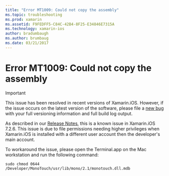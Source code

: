 ```yaml
---
title: "Error MT1009: Could not copy the assembly"
ms.topic: troubleshooting
ms.prod: xamarin
ms.assetid: F9FEDFF5-C84C-42B4-8F25-E34846E7315A
ms.technology: xamarin-ios
author: bradumbaugh
ms.author: brumbaug
ms.date: 03/21/2017
---
```


# Error MT1009: Could not copy the assembly

> [!IMPORTANT]
> This issue has been resolved in recent versions of Xamarin.iOS. However, if the issue occurs on the latest version of the software, please file a [new bug](~/cross-platform/troubleshooting/questions/howto-file-bug.md) with your full versioning information and full build log output.

As described in our [Release Notes](https://developer.xamarin.com/releases/ios/xamarin.ios_7/xamarin.ios_7.2/), this is a known issue in Xamarin.iOS 7.2.6. This issue is due to file permissions needing higher privileges when Xamarin.iOS is installed with a different user account then the developer's main account.

To workaround the issue, please open the Terminal.app on the Mac workstation and run the following command:

`sudo chmod 0644 /Developer/MonoTouch/usr/lib/mono/2.1/monotouch.dll.mdb`

